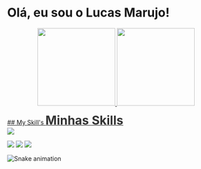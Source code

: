 # Olá, eu sou o Lucas Marujo! 

<div align="center">
  <a href="https://github.com/marvjo25">
  <img height="180em" src="https://github-readme-stats.vercel.app/api?username=lucasmarujo&show_icons=true&theme=blue-green&include_all_commits=true&count_private=true"/>
  <img height="180em" src="https://github-readme-stats.vercel.app/api/top-langs/?username=lucasmarujo&layout=compact&langs_count=7&theme=blue-green"/>
</div>
  
  <div style="display: inline_block">

<p align="">
## My Skill's
  <span style="font-weight: bold; font-size: 28px; color: #333;">Minhas Skills</span><br>
  <a href="https://skillicons.dev">
    <img src="https://skillicons.dev/icons?i=python,js,html,css,ts,react,tailwind,apple,autocad,django,figma,git,nodejs" /><br>
  </a>
</p>
 
</div>
  
  <div> 
  <a href="https://www.linkedin.com/in/lucas-marujo-amadeu-5322a7219/" target="_blank"><img src="https://img.shields.io/badge/-LinkedIn-%230077B5?style=for-the-badge&logo=linkedin&logoColor=white" target="_blank"></a> 
  <a href="https://www.instagram.com/lucas.marujo/" target="_blank"><img src="https://img.shields.io/badge/-Instagram-%23E4405F?style=for-the-badge&logo=instagram&logoColor=white" target="_blank"></a>
  <a href = "mailto:lucasmarujo5@gmail.com"><img src="https://img.shields.io/badge/-Gmail-%23333?style=for-the-badge&logo=gmail&logoColor=white" target="_blank"></a>
   
  ![Snake animation](https://github.com/lucasmarujo/rafaballerini/blob/output/github-contribution-grid-snake.svg)
  </div>
